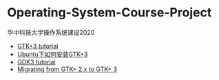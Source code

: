 # Operating-System-Course-Project
华中科技大学操作系统课设2020

- [GTK+3 tutorial](https://developer.gnome.org/gtk3/stable/gtk-getting-started.html)
- [Ubuntu下如何安装GTK+3](https://www.jianshu.com/p/64ca37b99244)
- [GDK3 tutorial](https://developer.gnome.org/gdk3/stable/)
- [Migrating from GTK+ 2.x to GTK+ 3](https://developer.gnome.org/gtk3/stable/gtk-migrating-2-to-3.html)
